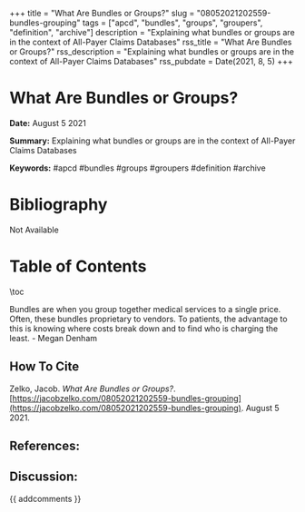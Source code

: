 +++
title = "What Are Bundles or Groups?"
slug = "08052021202559-bundles-grouping"
tags = ["apcd", "bundles", "groups", "groupers", "definition", "archive"]
description = "Explaining what bundles or groups are in the context of All-Payer Claims Databases"
rss_title = "What Are Bundles or Groups?"
rss_description = "Explaining what bundles or groups are in the context of All-Payer Claims Databases"
rss_pubdate = Date(2021, 8, 5)
+++



What Are Bundles or Groups?
=========

**Date:** August 5 2021

**Summary:** Explaining what bundles or groups are in the context of All-Payer Claims Databases

**Keywords:** #apcd #bundles #groups #groupers #definition #archive

Bibliography
==========

Not Available

Table of Contents
=========

\toc

Bundles are when you group together medical services to a single price. Often, these bundles proprietary to vendors. To patients, the advantage to this is knowing where costs break down and to find who is charging the least. - Megan Denham
## How To Cite

 Zelko, Jacob. _What Are Bundles or Groups?_. [https://jacobzelko.com/08052021202559-bundles-grouping](https://jacobzelko.com/08052021202559-bundles-grouping). August 5 2021.
## References:
## Discussion: 

{{ addcomments }}
